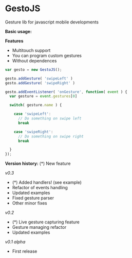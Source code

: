 GestoJS
=======

Gesture lib for javascript mobile developments

**Basic usage:**

**Features**

- Multitouch support
- You can program custom gestures
- Without dependences

```js
var gesto = new GestoJS();

gesto.addGesture( 'swipeLeft' )
gesto.addGesture( 'swipeRight' )

gesto.addEventListener( 'onGesture', function( event ) {
  var gesture = event.gestures[0]

  switch( gesture.name ) {

    case 'swipeLeft':
      // Do something on swipe left
      break

    case 'swipeRight':
      // Do something on swipe right
      break

  }
});
```

**Version history:**
(*) New feature

*v0.3*
- (*) Added handlers! (see example)
- Refactor of events handling
- Updated examples
- Fixed gesture parser
- Other minor fixes

*v0.2*
- (*) Live gesture capturing feature
- Gesture managing refactor
- Updated examples

*v0.1 alpha*
 - First release

